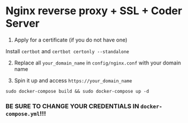 # Nginx reverse proxy + SSL + Coder Server

1. Apply for a certificate (if you do not have one)

Install `certbot` and `certbot certonly --standalone`

2. Replace all `your_domain_name` in `config/nginx.conf` with your domain name

3. Spin it up and access `https://your_domain_name`

```sudo docker-compose build && sudo docker-compose up -d```

### BE SURE TO CHANGE YOUR CREDENTIALS IN `docker-compose.yml`!!!
